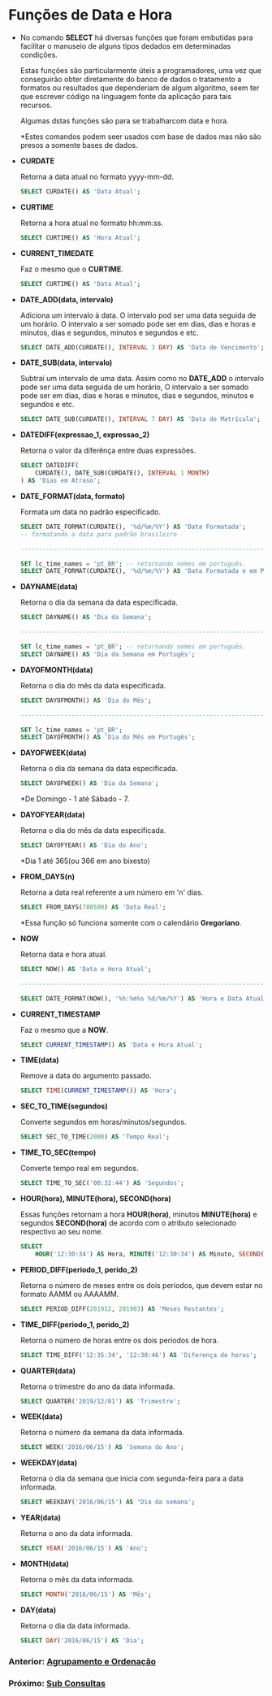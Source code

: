 # Funções de Data e Hora

* No comando __SELECT__ há diversas funções que foram embutidas para facilitar o manuseio de alguns tipos dedados em determinadas condições.

    Estas funções são particularmente úteis a programadores, uma vez que conseguirão obter diretamente do banco de dados o tratamento a formatos ou resultados que dependeriam de algum algoritmo, seem ter que escrever código na linguagem fonte da aplicação para tais recursos.

    Algumas dstas funções são para se trabalharcom data e hora.
    
    *Estes comandos podem seer usados com base de dados mas não são presos a somente bases de dados.

* __CURDATE__

    Retorna a data atual no formato yyyy-mm-dd.
    ```sql
    SELECT CURDATE() AS 'Data Atual';
    ```

* __CURTIME__

    Retorna a hora atual no formato hh:mm:ss.
    ```sql
    SELECT CURTIME() AS 'Hora Atual';
    ```

* __CURRENT_TIMEDATE__

    Faz o mesmo que o __CURTIME__.
    ```sql
    SELECT CURTIME() AS 'Data Atual';
    ```

* __DATE_ADD(data, intervalo)__

    Adiciona um intervalo à data. O intervalo pod ser uma data seguida de um horário. O intervalo a ser somado pode ser em dias, dias e horas e minutos, dias e segundos, minutos e segundos e etc.
    ```sql
    SELECT DATE_ADD(CURDATE(), INTERVAL 3 DAY) AS 'Data de Vencimento';
    ```

* __DATE_SUB(data, intervalo)__

    Subtrai um intervalo de uma data. Assim como no __DATE_ADD__ o intervalo pode ser uma data seguida de um horário, O intervalo a ser somado pode ser em dias, dias e horas e minutos, dias e segundos, minutos e segundos e etc.
    ```sql
    SELECT DATE_SUB(CURDATE(), INTERVAL 7 DAY) AS 'Data de Matrícula';
    ```

* __DATEDIFF(expressao_1, expressao_2)__

    Retorna o valor da diferênça entre duas expressões.
    ```sql
    SELECT DATEDIFF(
        CURDATE(), DATE_SUB(CURDATE(), INTERVAL 1 MONTH)
    ) AS 'Dias em Atraso';
    ```

* __DATE_FORMAT(data, formato)__

    Formata um data no padrão especificado.
    ```sql
    SELECT DATE_FORMAT(CURDATE(), '%d/%m/%Y') AS 'Data Formatada';
    -- formatando a data para padrão brasileiro

    -------------------------------------------------------------------

    SET lc_time_names = 'pt_BR'; -- retornando nomes em português.
    SELECT DATE_FORMAT(CURDATE(), '%d/%m/%Y') AS 'Data Formatada e em Portugês';
    ```

* __DAYNAME(data)__

    Retorna o dia da semana da data especificada.
    ```sql
    SELECT DAYNAME() AS 'Dia da Semana';

    -------------------------------------------------------------------

    SET lc_time_names = 'pt_BR'; -- retornando nomes em português.
    SELECT DAYNAME() AS 'Dia da Semana em Portugês';
    ```

* __DAYOFMONTH(data)__

    Retorna o dia do mês da data especificada.
    ```sql
    SELECT DAYOFMONTH() AS 'Dia do Mês';

    -------------------------------------------------------------------

    SET lc_time_names = 'pt_BR';
    SELECT DAYOFMONTH() AS 'Dia do Mês em Portugês';
    ```


* __DAYOFWEEK(data)__

    Retorna o dia da semana da data especificada.
    ```sql
    SELECT DAYOFWEEK() AS 'Dia da Semana';
    ```
    *De Domingo - 1 até Sábado - 7.

* __DAYOFYEAR(data)__

    Retorna o dia do mês da data especificada.
    ```sql
    SELECT DAYOFYEAR() AS 'Dia do Ano';
    ```
    *Dia 1 até 365(ou 366 em ano bixesto)

* __FROM_DAYS(n)__

    Retorna a data real referente a um número em 'n' dias.

    ```sql
    SELECT FROM_DAYS(780500) AS 'Data Real';
    ```
    *Essa função só funciona somente com o calendário __Gregoriano__.

* __NOW__

    Retorna data e hora atual.
    ```sql
    SELECT NOW() AS 'Data e Hora Atual';

    -------------------------------------------------------------------

    SELECT DATE_FORMAT(NOW(), '%h:%m%s %d/%m/%Y') AS 'Hora e Data Atual';
    ```

* __CURRENT_TIMESTAMP__

    Faz o mesmo que a __NOW__.
    ```sql
    SELECT CURRENT_TIMESTAMP() AS 'Data e Hora Atual';
    ```

* __TIME(data)__

    Remove a data do argumento passado.
    ```sql
    SELECT TIME(CURRENT_TIMESTAMP()) AS 'Hora';
    ```

* __SEC_TO_TIME(segundos)__

    Converte segundos em horas/minutos/segundos.
    ```sql
    SELECT SEC_TO_TIME(2000) AS 'Tempo Real';
    ```

* __TIME_TO_SEC(tempo)__

    Converte tempo real em segundos.
    ```sql
    SELECT TIME_TO_SEC('00:32:44') AS 'Segundos';
    ```

* __HOUR(hora), MINUTE(hora), SECOND(hora)__

    Essas funções retornam a hora __HOUR(hora)__, minutos __MINUTE(hora)__ e segundos __SECOND(hora)__ de acordo com o atributo selecionado respectivo ao seu nome.

    ```sql
    SELECT
        HOUR('12:30:34') AS Hora, MINUTE('12:30:34') AS Minuto, SECOND('12:30:34') AS Segundo;
    ```

* __PERIOD_DIFF(periodo_1, perido_2)__

    Retorna o número de meses entre os dois períodos, que devem estar no formato AAMM ou AAAAMM.

    ```sql
    SELECT PERIOD_DIFF(201912, 201903) AS 'Meses Restantes';
    ```

* __TIME_DIFF(periodo_1, perido_2)__

    Retorna o número de horas entre os dois períodos de hora.

    ```sql
    SELECT TIME_DIFF('12:35:34', '12:30:46') AS 'Diferença de horas';
    ```

* __QUARTER(data)__

    Retorna o trimestre do ano da data informada.

    ```sql
    SELECT QUARTER('2019/12/01') AS 'Trimestre';
    ```

* __WEEK(data)__

    Retorna o número da semana da data informada.
    ```sql
    SELECT WEEK('2016/06/15') AS 'Semana do Ano';
    ```

* __WEEKDAY(data)__

    Retorna o dia da semana que inicia com segunda-feira para a data informada.
    ```sql
    SELECT WEEKDAY('2016/06/15') AS 'Dia da semana';
    ```

* __YEAR(data)__

    Retorna o ano da data informada.
    ```sql
    SELECT YEAR('2016/06/15') AS 'Ano';
    ```

* __MONTH(data)__

    Retorna o mês da data informada.
    ```sql
    SELECT MONTH('2016/06/15') AS 'Mês';
    ```

* __DAY(data)__

    Retorna o dia da data informada.
    ```sql
    SELECT DAY('2016/06/15') AS 'Dia';
    ```

### Anterior: [Agrupamento e Ordenação](https://github.com/GabrielJulio/bd/blob/master/SQL/11_agrupamento_ordenacao/README.md)

### Próximo: [Sub Consultas](https://github.com/GabrielJulio/bd/blob/master/SQL/13_sub_consultas/README.md)